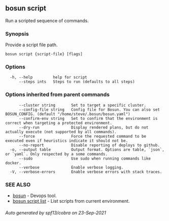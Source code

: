 ## bosun script

Run a scripted sequence of commands.

### Synopsis

Provide a script file path.

```
bosun script {script-file} [flags]
```

### Options

```
  -h, --help         help for script
      --steps ints   Steps to run (defaults to all steps)
```

### Options inherited from parent commands

```
      --cluster string       Set to target a specific cluster.
      --config-file string   Config file for Bosun. You can also set BOSUN_CONFIG. (default "/home/steve/.bosun/bosun.yaml")
      --confirm-env string   Set to confirm that the environment is correct when targeting a protected environment.
      --dry-run              Display rendered plans, but do not actually execute (not supported by all commands).
      --force                Force the requested command to be executed even if heuristics indicate it should not be.
      --no-report            Disable reporting of deploys to github.
  -o, --output table         Output format. Options are table, `json`, or `yaml`. Only respected by a some commands.
      --sudo                 Use sudo when running commands like docker.
      --verbose              Enable verbose logging.
  -V, --verbose-errors       Enable verbose errors with stack traces.
```

### SEE ALSO

* [bosun](bosun.md)	 - Devops tool.
* [bosun script list](bosun_script_list.md)	 - List scripts from current environment.

###### Auto generated by spf13/cobra on 23-Sep-2021
